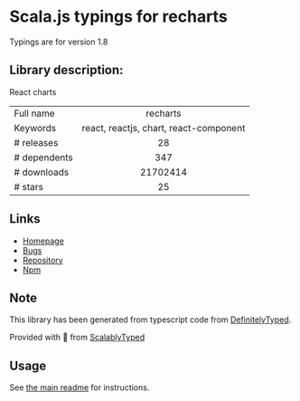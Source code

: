 
# Scala.js typings for recharts

Typings are for version 1.8

## Library description:
React charts

|                    |                 |
| ------------------ | :-------------: |
| Full name          | recharts |
| Keywords           | react, reactjs, chart, react-component |
| # releases         | 28 |
| # dependents       | 347 |
| # downloads        | 21702414 |
| # stars            | 25 |

## Links
- [Homepage](https://github.com/recharts/recharts)
- [Bugs](https://github.com/recharts/recharts/issues)
- [Repository](https://github.com/recharts/recharts)
- [Npm](https://www.npmjs.com/package/recharts)
    


## Note
This library has been generated from typescript code from [DefinitelyTyped](https://definitelytyped.org).

Provided with :purple_heart: from [ScalablyTyped](https://github.com/oyvindberg/ScalablyTyped)

## Usage
See [the main readme](../../readme.md) for instructions.



